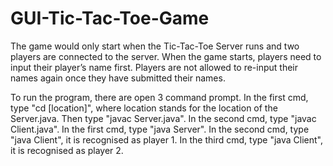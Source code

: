 # GUI-Tic-Tac-Toe-Game

The game would only start when the Tic-Tac-Toe Server runs and two players are connected to the server. When the game starts, players need to input their player’s name first. Players are not allowed to re-input their names again once they have submitted their names.

To run the program, there are open 3 command prompt. In the first cmd, type "cd [location]", where location stands for the location of the Server.java. Then type "javac Server.java". In the second cmd, type "javac Client.java". In the first cmd, type "java Server". In the second cmd, type "java Client", it is recognised as player 1. In the third cmd, type "java Client", it is recognised as player 2.
